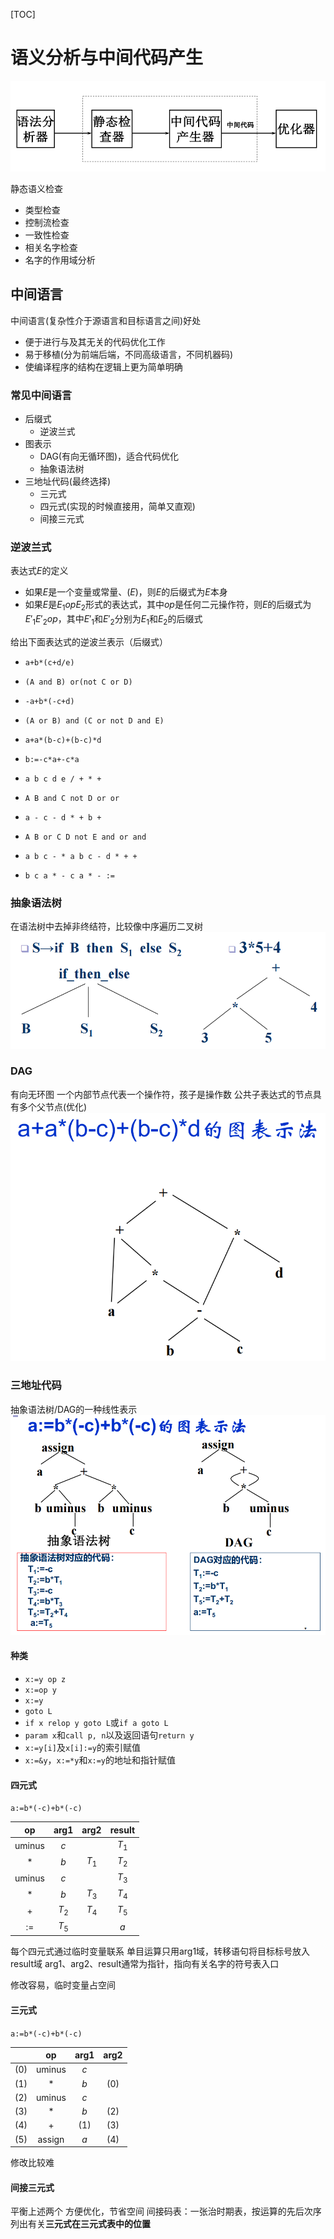 [TOC]
# 语义分析与中间代码产生

![](./ref/note7-1.PNG)

静态语义检查
- 类型检查
- 控制流检查
- 一致性检查
- 相关名字检查
- 名字的作用域分析

## 中间语言
中间语言(复杂性介于源语言和目标语言之间)好处
- 便于进行与及其无关的代码优化工作
- 易于移植(分为前端后端，不同高级语言，不同机器码)
- 使编译程序的结构在逻辑上更为简单明确

### 常见中间语言
- 后缀式
  - 逆波兰式
- 图表示
  - DAG(有向无循环图)，适合代码优化
  - 抽象语法树
- 三地址代码(最终选择)
  - 三元式
  - 四元式(实现的时候直接用，简单又直观)
  - 间接三元式

### 逆波兰式
表达式$E$的定义
- 如果$E$是一个变量或常量、$(E)$，则$E$的后缀式为$E$本身
- 如果$E$是$E_1 op E_2$形式的表达式，其中$op$是任何二元操作符，则$E$的后缀式为$E'_1E'_2op$，其中$E'_1$和$E'_2$分别为$E_1$和$E_2$的后缀式


给出下面表达式的逆波兰表示（后缀式）
- `a+b*(c+d/e)`
- `(A and B) or(not C or D)`
- `-a+b*(-c+d)`
- `(A or B) and (C or not D and E)`
- `a+a*(b-c)+(b-c)*d`
- `b:=-c*a+-c*a`

- `a b c d e / + * +`
- `A B and C not D or or`
- `a - c - d * + b +`
- `A B or C D not E and or and`
- `a b c - * a b c - d * + +`
- `b c a * - c a * - :=`

### 抽象语法树
在语法树中去掉非终结符，比较像中序遍历二叉树
![](./ref/note7-2.PNG)

### DAG
有向无环图
一个内部节点代表一个操作符，孩子是操作数
公共子表达式的节点具有多个父节点(优化)
![](./ref/note7-3.PNG)

### 三地址代码
抽象语法树/DAG的一种线性表示
![](./ref/note7-4.PNG)

#### 种类
- `x:=y op z`
- `x:=op y`
- `x:=y`
- `goto L`
- `if x relop y goto L`或`if a goto L`
- `param x`和`call p, n`以及返回语句`return y`
- `x:=y[i]`及`x[i]:=y`的索引赋值
- `x:=&y`，`x:=*y`和`x:=y`的地址和指针赋值

#### 四元式
`a:=b*(-c)+b*(-c)`

|op|arg1|arg2|result|
|:--:|:--:|:--:|:--:|
|uminus|$c$|&nbsp;|$T_1$|
|$*$|$b$|$T_1$|$T_2$|
|uminus|$c$|&nbsp;|$T_3$|
|$*$|$b$|$T_3$|$T_4$|
|$+$|$T_2$|$T_4$|$T_5$|
|$:=$|$T_5$|&nbsp;|$a$|

每个四元式通过临时变量联系
单目运算只用arg1域，转移语句将目标标号放入result域
arg1、arg2、result通常为指针，指向有关名字的符号表入口

修改容易，临时变量占空间

#### 三元式
`a:=b*(-c)+b*(-c)`

||op|arg1|arg2|
|:--:|:--:|:--:|:--:|
|(0)|uminus|$c$|&nbsp;|
|(1)|$*$|$b$|(0)|
|(2)|uminus|$c$|&nbsp;|
|(3)|$*$|$b$|(2)|
|(4)|$+$|(1)|(3)|
|(5)|assign|$a$|(4)|

修改比较难

#### 间接三元式
平衡上述两个
方便优化，节省空间
间接码表：一张治时期表，按运算的先后次序列出有关**三元式在三元式表中的位置**